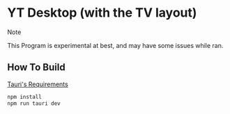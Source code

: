 # YT Desktop (with the TV layout)
> [!NOTE]
> This Program is experimental at best, and may have some issues while ran.
## How To Build
[Tauri's Requirements](https://v2.tauri.app/start/prerequisites/)

```bash
npm install
npm run tauri dev
```
